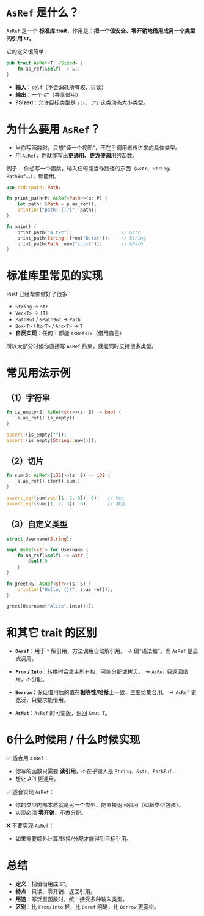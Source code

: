# `AsRef` 是什么？

`AsRef` 是一个 **标准库 trait**，作用是：**把一个值安全、零开销地借用成另一个类型的引用 `&T`。**

它的定义很简单：

```rust
pub trait AsRef<T: ?Sized> {
    fn as_ref(&self) -> &T;
}
```

* **输入**：`self`（不会消耗所有权，只读）
* **输出**：一个 `&T`（共享借用）
* **?Sized**：允许目标类型是 `str`、`[T]` 这类动态大小类型。

# 为什么要用 `AsRef`？

* 当你写函数时，只想“读一个视图”，不在乎调用者传进来的具体类型。
* 用 `AsRef`，你就能写出**更通用、更方便调用**的函数。

例子：
你想写一个函数，输入任何能当作路径的东西（`&str`、`String`、`PathBuf`…），都能用。

```rust
use std::path::Path;

fn print_path<P: AsRef<Path>>(p: P) {
    let path: &Path = p.as_ref();
    println!("path: {:?}", path);
}

fn main() {
    print_path("a.txt");                  // &str
    print_path(String::from("b.txt"));    // String
    print_path(Path::new("c.txt"));       // &Path
}
```


# 标准库里常见的实现

Rust 已经帮你做好了很多：

* `String` → `str`
* `Vec<T>` → `[T]`
* `PathBuf` / `&PathBuf` → `Path`
* `Box<T>` / `Rc<T>` / `Arc<T>` → `T`
* **自反实现**：任何 `T` 都能 `AsRef<T>`（借用自己）

所以大部分时候你直接写 `AsRef` 约束，就能同时支持很多类型。


# 常见用法示例

## （1）字符串

```rust
fn is_empty<S: AsRef<str>>(s: S) -> bool {
    s.as_ref().is_empty()
}

assert!(is_empty(""));
assert!(is_empty(String::new()));
```

## （2）切片

```rust
fn sum<S: AsRef<[i32]>>(s: S) -> i32 {
    s.as_ref().iter().sum()
}

assert_eq!(sum(vec![1, 2, 3]), 6);   // Vec
assert_eq!(sum([1, 2, 3]), 6);       // 数组
```

## （3）自定义类型

```rust
struct Username(String);

impl AsRef<str> for Username {
    fn as_ref(&self) -> &str {
        &self.0
    }
}

fn greet<S: AsRef<str>>(s: S) {
    println!("Hello, {}!", s.as_ref());
}

greet(Username("Alice".into()));
```


# 和其它 trait 的区别

* **`Deref`**：用于 `*` 解引用、方法调用自动解引用。
  → 偏“语法糖”，而 `AsRef` 是显式调用。

* **`From` / `Into`**：转换时会拿走所有权，可能分配或拷贝。
  → `AsRef` 只返回借用，不分配。

* **`Borrow`**：保证借用后的值在**相等性/哈希**上一致，主要给集合用。
  → `AsRef` 更宽泛，只要求能借用。

* **`AsMut`**：`AsRef` 的可变版，返回 `&mut T`。


# 6什么时候用 / 什么时候实现

✅ 适合用 `AsRef`：

* 你写的函数只需要 **读引用**，不在乎输入是 `String`、`&str`、`PathBuf`…
* 想让 API 更通用。

✅ 适合实现 `AsRef`：

* 你的类型内部本质就是另一个类型，能直接返回引用（如新类型包装）。
* 实现必须 **零开销**、不做分配。

❌ 不要实现 `AsRef`：

* 如果需要额外计算/转换/分配才能得到目标引用。


# 总结

* **定义**：把值借用成 `&T`。
* **特点**：只读、零开销、返回引用。
* **用途**：写泛型函数时，统一接受多种输入类型。
* **区别**：比 `From/Into` 轻，比 `Deref` 明确，比 `Borrow` 更宽松。
